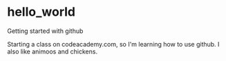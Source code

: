 # hello_world
Getting started with github

Starting a class on codeacademy.com, so I'm learning how to use github. I also like animoos and chickens.
